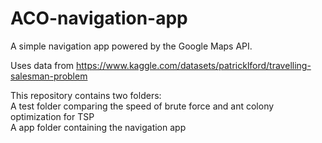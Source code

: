 # ACO-navigation-app
A simple navigation app powered by the Google Maps API.

Uses data from https://www.kaggle.com/datasets/patricklford/travelling-salesman-problem

This repository contains two folders: <br />
A test folder comparing the speed of brute force and ant colony optimization for TSP <br />
A app folder containing the navigation app <br />
